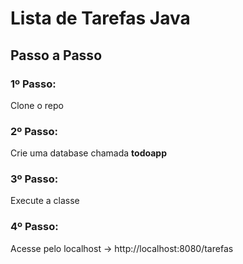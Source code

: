 # Lista de Tarefas Java

## Passo a Passo

### **1º Passo:**
Clone o repo

### **2º Passo:**
Crie uma database chamada **todoapp**

### **3º Passo:**
Execute a classe 

### **4º Passo:**
Acesse pelo localhost → http://localhost:8080/tarefas
